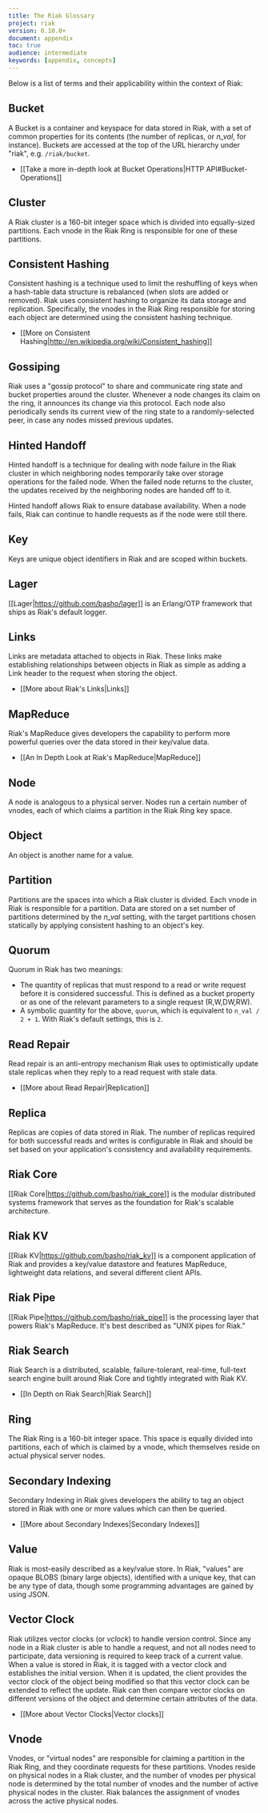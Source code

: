 ```yaml
---
title: The Riak Glossary
project: riak
version: 0.10.0+
document: appendix
toc: true
audience: intermediate
keywords: [appendix, concepts]
---
```


Below is a list of terms and their applicability within the context of Riak:

## Bucket

A Bucket is a container and keyspace for data stored in Riak, with a set of common properties for its contents (the number of replicas, or *n_val*, for instance).  Buckets are accessed at the top of the URL hierarchy under "riak", e.g. `/riak/bucket`.
* [[Take a more in-depth look at Bucket Operations|HTTP API#Bucket-Operations]]

## Cluster

A Riak cluster is a 160-bit integer space which is divided into equally-sized partitions. Each vnode in the Riak Ring is responsible for one of these partitions.

## Consistent Hashing

Consistent hashing is a technique used to limit the reshuffling of keys when a hash-table data structure is rebalanced (when slots are added or removed). Riak uses consistent hashing to organize its data storage and replication. Specifically, the vnodes in the Riak Ring responsible for storing each object are determined using the consistent hashing technique.

* [[More on Consistent Hashing|http://en.wikipedia.org/wiki/Consistent_hashing]]

## Gossiping

Riak uses a "gossip protocol" to share and communicate ring state and bucket properties around the cluster.  Whenever a node changes its claim on the ring, it announces its change via this protocol.  Each node also periodically sends its current view of the ring state to a randomly-selected peer, in case any nodes missed previous updates.

## Hinted Handoff

Hinted handoff is a technique for dealing with node failure in the Riak cluster in which neighboring nodes temporarily take over storage operations for the failed node.  When the failed node returns to the cluster, the updates received by the neighboring nodes are handed off to it.

Hinted handoff allows Riak to ensure database availability.  When a node fails, Riak can continue to handle requests as if the node were still there.

## Key

Keys are unique object identifiers in Riak and are scoped within buckets.

## Lager

[[Lager|https://github.com/basho/lager]] is an Erlang/OTP framework that ships as Riak's default logger.

## Links

Links are metadata attached to objects in Riak. These links make establishing relationships between objects in Riak as simple as adding a Link header to the request when storing the object.

* [[More about Riak's Links|Links]]

## MapReduce

Riak's MapReduce gives developers the capability to perform more powerful queries over the data stored in their key/value data. 

* [[An In Depth Look at Riak's MapReduce|MapReduce]]

## Node

A node is analogous to a physical server. Nodes run a certain number of vnodes, each of which claims a partition in the Riak Ring key space.

## Object

An object is another name for a value.

## Partition

Partitions are the spaces into which a Riak cluster is divided. Each vnode in Riak is responsible for a partition. Data are stored on a set number of partitions determined by the *n_val* setting, with the target partitions chosen statically by applying consistent hashing to an object's key.

## Quorum

Quorum in Riak has two meanings:

* The quantity of replicas that must respond to a read or write request before it is considered successful. This is defined as a bucket property or as one of the relevant parameters to a single request (R,W,DW,RW).
* A symbolic quantity for the above, `quorum`, which is equivalent to `n_val / 2 + 1`. With Riak's default settings, this is `2`.

## Read Repair

Read repair is an anti-entropy mechanism Riak uses to optimistically update stale replicas when they reply to a read request with stale data.

* [[More about Read Repair|Replication]]

## Replica

Replicas are copies of data stored in Riak. The number of replicas required for both successful reads and writes is configurable in Riak and should be set based on your application's consistency and availability requirements.

## Riak Core

[[Riak Core|https://github.com/basho/riak_core]] is the modular distributed systems framework that serves as the foundation for Riak's scalable architecture. 

## Riak KV

[[Riak KV|https://github.com/basho/riak_kv]] is a component application of Riak and provides a key/value datastore and features MapReduce, lightweight data relations, and several different client APIs.

## Riak Pipe

[[Riak Pipe|https://github.com/basho/riak_pipe]] is the processing layer that powers Riak's MapReduce. It's best described as "UNIX pipes for Riak."

## Riak Search 

Riak Search is a distributed, scalable, failure-tolerant, real-time, full-text search engine built around Riak Core and tightly integrated with Riak KV. 

* [[In Depth on Riak Search|Riak Search]]

## Ring

The Riak Ring is a 160-bit integer space. This space is equally divided into partitions, each of which is claimed by a vnode, which themselves reside on actual physical server nodes.

## Secondary Indexing

Secondary Indexing in Riak gives developers the ability to tag an object stored in Riak with one or more values which can then be queried. 

* [[More about Secondary Indexes|Secondary Indexes]]

## Value

Riak is most-easily described as a key/value store. In Riak, "values" are opaque BLOBS (binary large objects), identified with a unique key, that can be any type of data, though some programming advantages are gained by using JSON.

## Vector Clock

Riak utilizes vector clocks (or _vclock_) to handle version control. Since any node in a Riak cluster is able to handle a request, and not all nodes need to participate, data versioning is required to keep track of a current value. When a value is stored in Riak, it is tagged with a vector clock and establishes the initial version. When it is updated, the client provides the vector clock of the object being modified so that this vector clock can be extended to reflect the update.  Riak can then compare vector clocks on different versions of the object and determine certain attributes of the data.

* [[More about Vector Clocks|Vector clocks]]

## Vnode

Vnodes, or "virtual nodes" are responsible for claiming a partition in the Riak Ring, and they coordinate requests for these partitions. Vnodes reside on physical nodes in a Riak cluster, and the number of vnodes per physical node is determined by the total number of vnodes and the number of active physical nodes in the cluster. Riak balances the assignment of vnodes across the active physical nodes.
